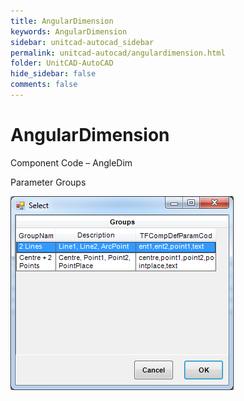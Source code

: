 ```yaml
---
title: AngularDimension
keywords: AngularDimension
sidebar: unitcad-autocad_sidebar
permalink: unitcad-autocad/angulardimension.html
folder: UnitCAD-AutoCAD
hide_sidebar: false
comments: false
---
```

# AngularDimension

Component Code – AngleDim

Parameter Groups

![](images/angular-dimen-select.png)

